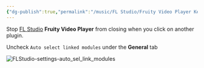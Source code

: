 ```yaml
---
{"dg-publish":true,"permalink":"/music/FL Studio/Fruity Video Player Keep From Closing/","tags":["music","producer"],"created":"2024-02-29T22:19:56.375-06:00","updated":"2024-03-01T00:19:22.000-06:00"}
---
```


Stop [FL Studio](music/FL%20Studio/FL%20Studio.md) **Fruity Video Player** from closing when you click on another plugin.

Uncheck `Auto select linked modules` under the **General** tab

![FLStudio-settings-auto_sel_link_modules](attachments/FLStudio-settings-auto_sel_link_modules.PNG)